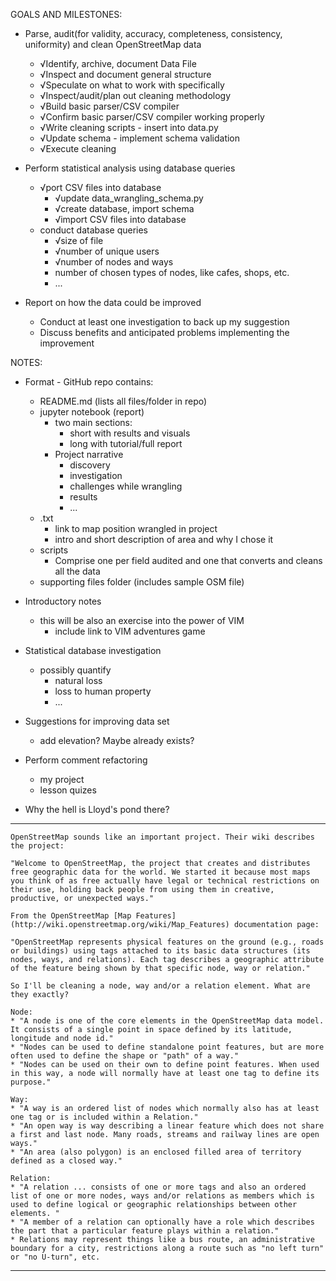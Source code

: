 GOALS AND MILESTONES:
* Parse, audit(for validity, accuracy, completeness, consistency, uniformity) and clean OpenStreetMap data
	* √Identify, archive, document Data File
	* √Inspect and document general structure 
	* √Speculate on what to work with specifically
	* √Inspect/audit/plan out cleaning methodology
	* √Build basic parser/CSV compiler
	* √Confirm basic parser/CSV compiler working properly
	* √Write cleaning scripts - insert into data.py
	* √Update schema - implement schema validation
	* √Execute cleaning 

* Perform statistical analysis using database queries
	* √port CSV files into database
		* √update data_wrangling_schema.py
		* √create database, import schema
		* √import CSV files into database
	* conduct database queries
		* √size of file
		* √number of unique users
		* √number of nodes and ways
		* number of chosen types of nodes, like cafes, shops, etc.
		* ...

* Report on how the data could be improved
	* Conduct at least one investigation to back up my suggestion
	* Discuss benefits and anticipated problems implementing the improvement




NOTES:
* Format - GitHub repo contains:
	* README.md (lists all files/folder in repo)
	* jupyter notebook (report)
		* two main sections:
			* short with results and visuals
			* long with tutorial/full report
		* Project narrative
			* discovery 
			* investigation
			* challenges while wrangling
			* results
			* ...
	* .txt
		* link to map position wrangled in project
		* intro and short description of area and why I chose it
	* scripts
		* Comprise one per field audited and one that converts and cleans all the data
	* supporting files folder (includes sample OSM file)

* Introductory notes
	* this will be also an exercise into the power of VIM
		* include link to VIM adventures game

* Statistical database investigation
	* possibly quantify
		* natural loss
		* loss to human property
		* ...

* Suggestions for improving data set
	* add elevation? Maybe already exists?

* Perform comment refactoring
	* my project
	* lesson quizes

* Why the hell is Lloyd's pond there?

---------------------------------------------------
	OpenStreetMap sounds like an important project. Their wiki describes the project:

	"Welcome to OpenStreetMap, the project that creates and distributes free geographic data for the world. We started it because most maps you think of as free actually have legal or technical restrictions on their use, holding back people from using them in creative, productive, or unexpected ways."

	From the OpenStreetMap [Map Features](http://wiki.openstreetmap.org/wiki/Map_Features) documentation page:

	"OpenStreetMap represents physical features on the ground (e.g., roads or buildings) using tags attached to its basic data structures (its nodes, ways, and relations). Each tag describes a geographic attribute of the feature being shown by that specific node, way or relation."

	So I'll be cleaning a node, way and/or a relation element. What are they exactly?

	Node:
	* "A node is one of the core elements in the OpenStreetMap data model. It consists of a single point in space defined by its latitude, longitude and node id."
	* "Nodes can be used to define standalone point features, but are more often used to define the shape or "path" of a way."
	* "Nodes can be used on their own to define point features. When used in this way, a node will normally have at least one tag to define its purpose."

	Way:
	* "A way is an ordered list of nodes which normally also has at least one tag or is included within a Relation."
	* "An open way is way describing a linear feature which does not share a first and last node. Many roads, streams and railway lines are open ways."
	* "An area (also polygon) is an enclosed filled area of territory defined as a closed way."

	Relation:
	* "A relation ... consists of one or more tags and also an ordered list of one or more nodes, ways and/or relations as members which is used to define logical or geographic relationships between other elements. "
	* "A member of a relation can optionally have a role which describes the part that a particular feature plays within a relation."
	* Relations may represent things like a bus route, an administrative boundary for a city, restrictions along a route such as "no left turn" or "no U-turn", etc.





---------------------------------------------------

